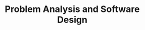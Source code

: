 ---
code: WBCS012-05
degree: bsc
order: 4
coordinator:
  email: d.feitosa@rug.nl
  name: Daniel Feitosa
contact:  
  header: Contact
  members:
  - d.feitosa@rug.nl
title: Problem Analysis and Software Design
homepage: https://ocasys.rug.nl/current/catalog/course/WBCS012-05
---